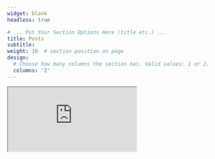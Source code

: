 ```yaml
---
widget: blank
headless: true

# ... Put Your Section Options Here (title etc.) ...
title: Posts
subtitle:
weight: 10  # section position on page
design:
  # Choose how many columns the section has. Valid values: 1 or 2.
  columns: '2'
---
```


<iframe src="https://6zkiod-alexperlmutter.shinyapps.io/INDM2/"></iframe>

 
